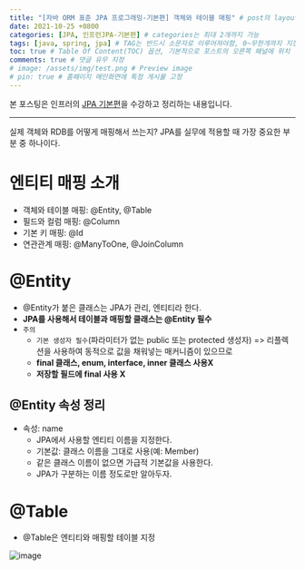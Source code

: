 ```yaml
---
title: "[자바 ORM 표준 JPA 프로그래밍-기본편] 객체와 테이블 매핑" # post의 layout이 기본적으로 post로 설정되어있어서 Front Matter에 따로 layout변수를 만들어 주지 않아도 됨
date: 2021-10-25 +0800
categories: [JPA, 인프런JPA-기본편] # categories는 최대 2개까지 가능
tags: [java, spring, jpa] # TAG는 반드시 소문자로 이루어져야함, 0~무한개까지 지정 가능
toc: true # Table Of Content(TOC) 옵션, 기본적으로 포스트의 오른쪽 패널에 위치
comments: true # 댓글 유무 지정
# image: /assets/img/test.png # Preview image
# pin: true # 홈페이지 메인화면에 특정 게시물 고정
---
```


본 포스팅은 인프러의 [JPA 기본편](https://www.inflearn.com/course/ORM-JPA-Basic#)을 수강하고 정리하는 내용입니다.

<hr>

실제 객체와 RDB를 어떻게 매핑해서 쓰는지? JPA를 실무에 적용할 때 가장 중요한 부분 중 하나이다.

# 엔티티 매핑 소개
- 객체와 테이블 매핑: @Entity, @Table
- 필드와 컬럼 매핑: @Column
- 기본 키 매핑: @Id
- 연관관계 매핑: @ManyToOne, @JoinColumn

# @Entity
- @Entity가 붙은 클래스는 JPA가 관리, 엔티티라 한다.
- <b>JPA를 사용해서 테이블과 매핑할 클래스는 @Entity 필수</b>
- `주의`
  - `기본 생성자 필수`(파라미터가 없는 public 또는 protected 생성자) => 리플렉션을 사용하여 동적으로 값을 채워넣는 매커니즘이 있으므로
  - <b>final 클래스, enum, interface, inner 클래스 사용X</b>
  - <b>저장할 필드에 final 사용 X</b>

## @Entity 속성 정리
- 속성: name
  - JPA에서 사용할 엔티티 이름을 지정한다.
  - 기본값: 클래스 이름을 그대로 사용(예: Member)
  - 같은 클래스 이름이 없으면 가급적 기본값을 사용한다.
  - JPA가 구분하는 이름 정도로만 알아두자.

# @Table
- @Table은 엔티티와 매핑할 테이블 지정

![image](https://user-images.githubusercontent.com/44339530/138654734-bb82f0ec-85ba-4479-9f5f-b3fb0f61eb33.png)
